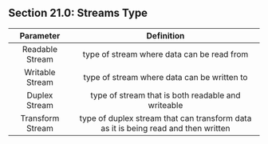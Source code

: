 ## Section 21.0: Streams Type

| Parameter | Definition |
|:---------:|:----------:|
| Readable Stream | type of stream where data can be read from |
| Writable Stream | type of stream where data can be written to |
| Duplex Stream | type of stream that is both readable and writeable |
| Transform Stream | type of duplex stream that can transform data as it is being read and then written |
